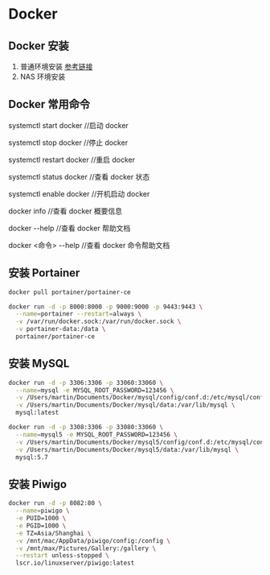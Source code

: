 # Docker

## Docker 安装

1. 普通环境安装
   [参考链接](https://docs.docker.com/get-started/get-docker/)
2. NAS 环境安装

## Docker 常用命令

systemctl start docker //启动 docker

systemctl stop docker //停止 docker

systemctl restart docker //重启 docker

systemctl status docker //查看 docker 状态

systemctl enable docker //开机启动 docker

docker info //查看 docker 概要信息

docker --help //查看 docker 帮助文档

docker <命令> --help //查看 docker 命令帮助文档

## 安装 Portainer

```sh
docker pull portainer/portainer-ce
```

```sh
docker run -d -p 8000:8000 -p 9000:9000 -p 9443:9443 \
  --name=portainer --restart=always \
  -v /var/run/docker.sock:/var/run/docker.sock \
  -v portainer-data:/data \
  portainer/portainer-ce
```

## 安装 MySQL

```sh
docker run -d -p 3306:3306 -p 33060:33060 \
  --name=mysql -e MYSQL_ROOT_PASSWORD=123456 \
  -v /Users/martin/Documents/Docker/mysql/config/conf.d:/etc/mysql/conf.d \
  -v /Users/martin/Documents/Docker/mysql/data:/var/lib/mysql \
  mysql:latest
```

```sh
docker run -d -p 3308:3306 -p 33080:33060 \
  --name=mysql5 -e MYSQL_ROOT_PASSWORD=123456 \
  -v /Users/martin/Documents/Docker/mysql5/config/conf.d:/etc/mysql/conf.d \
  -v /Users/martin/Documents/Docker/mysql5/data:/var/lib/mysql \
  mysql:5.7
```

## 安装 Piwigo

```sh
docker run -d -p 8082:80 \
  --name=piwigo \
  -e PUID=1000 \
  -e PGID=1000 \
  -e TZ=Asia/Shanghai \
  -v /mnt/mac/AppData/piwigo/config:/config \
  -v /mnt/max/Pictures/Gallery:/gallery \
  --restart unless-stopped \
  lscr.io/linuxserver/piwigo:latest
```
